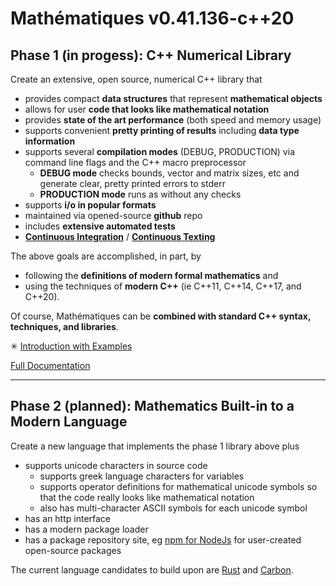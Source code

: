 

# Mathématiques v0.41.136-c++20


## Phase 1 (in progess): C++ Numerical Library
 
 
Create an extensive, open source, numerical C++ library that 

* provides compact **data structures** that represent **mathematical objects** 
* allows for user **code that looks like mathematical notation**
* provides **state of the art performance** (both speed and memory usage)
* supports convenient **pretty printing of results** including **data type information**
* supports several **compilation modes** (DEBUG, PRODUCTION) via command line flags and the C++ macro preprocessor
  + **DEBUG mode** checks bounds, vector and matrix sizes, etc and generate clear, pretty printed errors to stderr
  + **PRODUCTION mode** runs as without any checks
* supports  **i/o in popular formats**
* maintained via opened-source **github** repo 
* includes **extensive automated tests** 
* [**Continuous Integration**](https://en.wikipedia.org/wiki/Continuous_integration) / [**Continuous Texting**](https://en.wikipedia.org/wiki/Continuous_testing)

The above goals are accomplished, in part, by 
* following the **definitions of modern formal mathematics** and 
* using the techniques of **modern C++** (ie C++11, C++14, C++17, and C++20).

Of course, Mathématiques can be **combined with standard C++ syntax, techniques, and libraries**.

✳ [Introduction with Examples](doc/intro/README.md)

[Full Documentation](doc/README.md)

---------------------------------
## Phase 2 (planned): Mathematics Built-in to a Modern Language

Create a new language that implements the phase 1 library above plus
* supports unicode characters in source code 
  + supports greek language characters for variables
  + supports operator definitions for mathematical unicode symbols so that the code really looks like mathematical notation
  + also has multi-character ASCII symbols for each unicode symbol
* has an http interface
* has a modern package loader
* has a package repository site, eg [npm for NodeJs](https://www.npmjs.com/) for user-created open-source packages

The current language candidates to build upon are [Rust](https://en.wikipedia.org/wiki/Rust_(programming_language)) and [Carbon](https://en.wikipedia.org/wiki/Carbon_(programming_language)).

